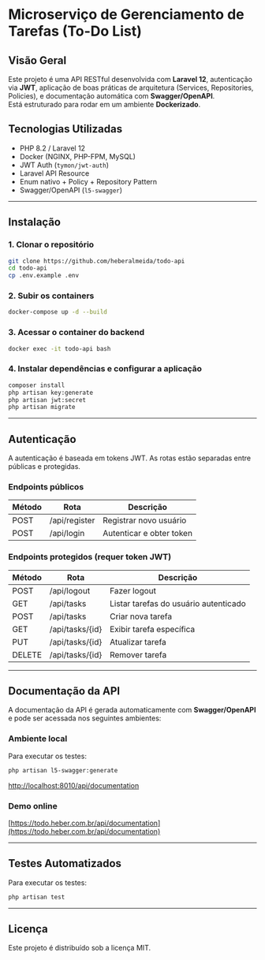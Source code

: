# Microserviço de Gerenciamento de Tarefas (To-Do List)

## Visão Geral  
Este projeto é uma API RESTful desenvolvida com **Laravel 12**, autenticação via **JWT**, aplicação de boas práticas de arquitetura (Services, Repositories, Policies), e documentação automática com **Swagger/OpenAPI**.  
Está estruturado para rodar em um ambiente **Dockerizado**.

## Tecnologias Utilizadas

- PHP 8.2 / Laravel 12
- Docker (NGINX, PHP-FPM, MySQL)
- JWT Auth (`tymon/jwt-auth`)
- Laravel API Resource
- Enum nativo + Policy + Repository Pattern
- Swagger/OpenAPI (`l5-swagger`)

---

## Instalação

### 1. Clonar o repositório
```sh
git clone https://github.com/heberalmeida/todo-api
cd todo-api
cp .env.example .env
```

### 2. Subir os containers
```sh
docker-compose up -d --build
```

### 3. Acessar o container do backend
```sh
docker exec -it todo-api bash
```

### 4. Instalar dependências e configurar a aplicação
```sh
composer install
php artisan key:generate
php artisan jwt:secret
php artisan migrate
```

---

## Autenticação

A autenticação é baseada em tokens JWT. As rotas estão separadas entre públicas e protegidas.

### Endpoints públicos

| Método | Rota            | Descrição                   |
|--------|------------------|-----------------------------|
| POST   | /api/register    | Registrar novo usuário      |
| POST   | /api/login       | Autenticar e obter token    |

### Endpoints protegidos (requer token JWT)

| Método | Rota              | Descrição                            |
|--------|-------------------|----------------------------------------|
| POST   | /api/logout        | Fazer logout                          |
| GET    | /api/tasks         | Listar tarefas do usuário autenticado |
| POST   | /api/tasks         | Criar nova tarefa                     |
| GET    | /api/tasks/{id}    | Exibir tarefa específica              |
| PUT    | /api/tasks/{id}    | Atualizar tarefa                      |
| DELETE | /api/tasks/{id}   | Remover tarefa                        |

---

## Documentação da API

A documentação da API é gerada automaticamente com **Swagger/OpenAPI** e pode ser acessada nos seguintes ambientes:

### Ambiente local
Para executar os testes:
```sh
php artisan l5-swagger:generate
```

[http://localhost:8010/api/documentation](http://localhost:8010/api/documentation)

### Demo online
[https://todo.heber.com.br/api/documentation](https://todo.heber.com.br/api/documentation)

---

## Testes Automatizados

Para executar os testes:
```sh
php artisan test
```

---


## Licença

Este projeto é distribuído sob a licença MIT.